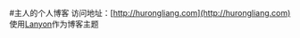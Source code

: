 #主人的个人博客 
访问地址：[http://hurongliang.com](http://hurongliang.com)
使用[Lanyon](http://lanyon.getpoole.com/)作为博客主题
